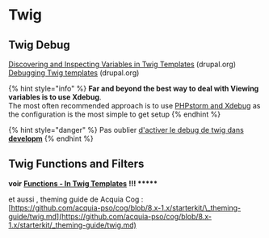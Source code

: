 # Twig

## Twig Debug

[Discovering and Inspecting Variables in Twig Templates](https://www.drupal.org/docs/8/theming/twig/discovering-and-inspecting-variables-in-twig-templates) \(drupal.org\)  
[Debugging Twig templates](https://www.drupal.org/node/1906392) \(drupal.org\)

{% hint style="info" %}
**Far and beyond the best way to deal with Viewing variables is to use Xdebug**.  
The most often recommended approach is to use [PHPstorm and Xdebug](https://www.jetbrains.com/help/phpstorm/configuring-xdebug.html) as the configuration is the most simple to get setup
{% endhint %}

{% hint style="danger" %}
Pas oublier [d'activer le debug de twig dans **developm**](../../drupal-8/install-and-composer.md#activer-lenvironnement-de-dev-mode-debug)
{% endhint %}

## Twig Functions and Filters

**voir** [**Functions - In Twig Templates**](https://www.drupal.org/docs/theming-drupal/twig-in-drupal/functions-in-twig-templates) **!!! \*\*\*\*\***

et aussi , theming guide de Acquia Cog :  
[https://github.com/acquia-pso/cog/blob/8.x-1.x/starterkit/\_theming-guide/twig.md](https://github.com/acquia-pso/cog/blob/8.x-1.x/starterkit/_theming-guide/twig.md)



